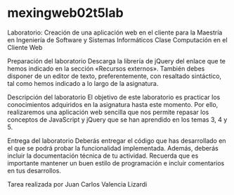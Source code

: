 # mexingweb02t5lab
Laboratorio: Creación de una aplicación web en el cliente para la Maestría en Ingeniería de Software y Sistemas Informáticos Clase Computación en el Cliente Web

Preparación del laboratorio
Descarga la librería de jQuery del enlace que te hemos indicado en la sección «Recursos externos». También debes disponer de un editor de texto, preferentemente, con resaltado sintáctico, tal como hemos indicado a lo largo de la asignatura.
 
Descripción del laboratorio
El objetivo de este laboratorio es practicar los conocimientos adquiridos en la asignatura hasta este momento. Por ello, realizaremos una aplicación web sencilla que nos permite repasar los conceptos de JavaScript y jQuery que se han aprendido en los temas 3, 4 y 5.



Entrega del laboratorio
Deberás entregar el código que has desarrollado en el que se podrá probar la funcionalidad implementada. Además, deberás incluir la documentación técnica de tu actividad. Recuerda que es importante mantener un buen estilo de programación e incluir comentarios en tus desarrollos.

Tarea realizada por Juan Carlos Valencia Lizardi
